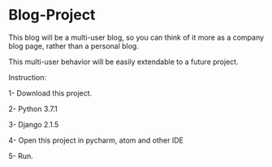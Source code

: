 # Blog-Project

This blog will be a multi-user blog, so you can think of it more as a company blog page, rather than a personal blog.

This multi-user behavior will be easily extendable to a future project.

Instruction:

1- Download this project.

2- Python 3.7.1

3- Django 2.1.5

4- Open this project in pycharm, atom and other IDE

5- Run.
